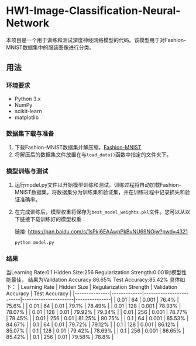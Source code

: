 # HW1-Image-Classification-Neural-Network

本项目是一个用于训练和测试深度神经网络模型的代码。该模型用于对Fashion-MNIST数据集中的服装图像进行分类。

## 用法

### 环境要求

- Python 3.x
- NumPy
- scikit-learn
- matplotlib

### 数据集下载与准备

1. 下载Fashion-MNIST数据集并解压缩。[Fashion-MNIST](https://github.com/zalandoresearch/fashion-mnist)
2. 将解压后的数据集文件放置在与`load_data()`函数中指定的文件夹下。

### 模型训练与测试

1. 运行model.py文件以开始模型训练和测试。训练过程将自动加载Fashion-MNIST数据集，将数据集分为训练集和验证集，并在训练过程中记录损失和验证准确率。

2. 在完成训练后，模型权重将保存为`best_model_weights.pkl`文件。您可以从以下链接下载训练好的模型权重：

   链接: https://pan.baidu.com/s/1sPkj6EAAwpPkBvNU69NOjw?pwd=4321

    ```bash
    python model.py
    ```

### 结果

当Learning Rate:0.1 Hidden Size:256 Regularization Strength:0.001时模型性能最佳，
结果为Validation Accuracy:86.65%	Test Accuracy:85.42%
具体如下：
| Learning Rate | Hidden Size | Regularization Strength | Validation Accuracy | Test Accuracy |
|---------------|-------------|-------------------------|----------------------|---------------|
| 0.01          | 64          | 0.001                   | 76.4%                | 75.6%         |
| 0.01          | 64          | 0.01                    | 79.1%                | 78.49%        |
| 0.01          | 128         | 0.001                   | 78.93%               | 78.07%        |
| 0.01          | 128         | 0.01                    | 79.92%               | 79.34%        |
| 0.01          | 256         | 0.001                   | 78.77%               | 78.45%        |
| 0.01          | 256         | 0.01                    | 81.25%               | 80.75%        |
| 0.1           | 64          | 0.001                   | 85.53%               | 84.67%        |
| 0.1           | 64          | 0.01                    | 79.72%               | 79.12%        |
| 0.1           | 128         | 0.001                   | 86.12%               | 85.07%        |
| 0.1           | 128         | 0.01                    | 79.42%               | 78.69%        |
| 0.1           | 256         | 0.001                   | 86.65%               | 85.42%        |
| 0.1           | 256         | 0.01                    | 79.58%               | 78.8%         |

